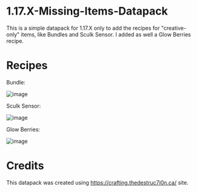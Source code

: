 # 1.17.X-Missing-Items-Datapack
This is a simple datapack for 1.17.X only to add the recipes for "creative-only" items, like Bundles and Sculk Sensor. I added as well a Glow Berries recipe.

# Recipes
Bundle:

![image](https://user-images.githubusercontent.com/645579/129417775-34bbf811-3e44-47a6-bd36-4f0206a82698.png)

Sculk Sensor:

![image](https://user-images.githubusercontent.com/645579/129417876-be42bf3f-b9cc-479e-a68e-f8b81cb138ae.png)

Glow Berries:

![image](https://user-images.githubusercontent.com/645579/129417944-dd7cd8c2-dae7-469f-9151-eb45fce2922c.png)

# Credits
This datapack was created using https://crafting.thedestruc7i0n.ca/ site.
